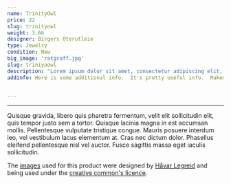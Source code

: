 ```yaml
---
name: TrinityOwl
price: 22
slug: trinityowl
weight: 3.66
designer: Birgers Oterutleie
type: Jewelry
condition: New
big_image: 'ratgraff.jpg'
slug: triniyuowl
description: "Lorem ipsum dolor sit amet, consectetur adipiscing elit, sed do eiusmod tempor incididunt ut labore et dolore magna aliqua. Ut enim ad minim veniam, quis nostrud exercitation ullamco laboris nisi ut aliquip ex ea commodo consequat."
addinfo: Here is some additional info.  It's pretty useful info.  Makes you wanna buy it!


---
```


---

Quisque gravida, libero quis pharetra fermentum, velit elit sollicitudin elit, quis tempor justo sem a tortor. Quisque lacinia magna in est accumsan mollis. Pellentesque vulputate tristique congue. Mauris posuere interdum leo, vel vestibulum lacus elementum at. Cras nec dictum dolor. Phasellus eleifend pellentesque nisl vel auctor. Fusce sagittis massa eget iaculis sollicitudin.

The [images][flickr] used for this product were designed by [Håvar Legreid][designer] and being used under the [creative common's licence][licence].

[flickr]: http://www.flickr.com/photos/50290212@N05/15491614883
[designer]: http://leketoys.no
[licence]: http://creativecommons.org/licenses/by/2.0
